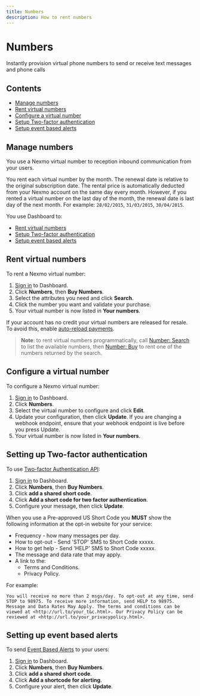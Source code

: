 ```yaml
---
title: Numbers
description: How to rent numbers
---
```


# Numbers

Instantly provision virtual phone numbers to send or receive text messages and phone calls

## Contents

* [Manage numbers](#manage-numbers)
* [Rent virtual numbers](#rent-virtual-numbers)
* [Configure a virtual number](#configure-a-virtual-number)
* [Setup Two-factor authentication](#setting-up-two-factor-authentication)
* [Setup event based alerts](#setting-up-event-based-alerts)

## Manage numbers

You use a Nexmo virtual number to reception inbound communication from your users.

You rent each virtual number by the month. The renewal date is relative to the original subscription date. The rental price is automatically deducted from your Nexmo account on the same day every month. However, if you rented a virtual number on the last day of the month, the renewal date is last day of the next month. For example: `28/02/2015`, `31/03/2015`, `30/04/2015`.

You use Dashboard to:

* [Rent virtual numbers](#rent-virtual-numbers)
* [Setup Two-factor authentication](#setting-up-two-factor-authentication)
* [Setup event based alerts](#setting-up-event-based-alerts)

## Rent virtual numbers

To rent a Nexmo virtual number:

1. [Sign in](https://dashboard.nexmo.com/sign-in) to Dashboard.
2. Click **Numbers**, then **Buy Numbers**.
3. Select the attributes you need and click **Search**.
4. Click the number you want and validate your purchase.
5. Your virtual number is now listed in **Your numbers**.

If your account has no credit your virtual numbers are released for resale. To avoid this, enable [auto-reload payments](/numbers/guides/payments#auto-reload-your-account-balance).

> **Note**: to rent virtual numbers programmatically, call [Number: Search](/api/developer/numbers#search-available-numbers) to list the available numbers, then [Number: Buy](/api/developer/numbers#buy-a-number) to rent one of the numbers returned by the search.

## Configure a virtual number

To configure a Nexmo virtual number:

1. [Sign in](https://dashboard.nexmo.com/sign-in) to Dashboard.
2. Click **Numbers**.
3. Select the virtual number to configure and click **Edit**.
4. Update your configuration, then click **Update**.
  If you are changing a webhook endpoint, ensure that your webhook endpoint is live before you press Update.
5. Your virtual number is now listed in **Your numbers**.

## Setting up Two-factor authentication

To use [Two-factor Authentication API](/api/sms/us-short-codes/2fa):

1. [Sign in](https://dashboard.nexmo.com/sign-in) to Dashboard.
2. Click **Numbers**, then **Buy Numbers**.
3. Click **add a shared short code**.
3. Click **Add a short code for two factor authentication**.
4. Configure your message, then click **Update**.

When you use a Pre-approved US Short Code you **MUST** show the following information at the opt-in website for your service:

* Frequency - how many messages per day.
* How to opt-out - Send 'STOP' SMS to Short Code xxxxx.
* How to get help - Send 'HELP' SMS to Short Code xxxxx.
* The message and data rate that may apply.
* A link to the:
  * Terms and Conditions.
  * Privacy Policy.

For example:

```
You will receive no more than 2 msgs/day. To opt-out at any time, send STOP to 98975. To receive more information, send HELP to 98975. Message and Data Rates May Apply. The terms and conditions can be viewed at <http://url.to/your_t&c.html>. Our Privacy Policy can be reviewed at <http://url.to/your_privacypolicy.html>.
```

## Setting up event based alerts

To send [Event Based Alerts](/api/sms/us-short-codes/alerts/sending) to your users:

1. [Sign in](https://dashboard.nexmo.com/sign-in) to Dashboard.
2. Click **Numbers**, then **Buy Numbers**.
3. Click **add a shared short code**.
3. Click **Add a shortcode for alerting**.
4. Configure your alert, then click **Update**.

